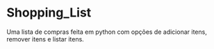 # Shopping_List

Uma lista de compras feita em python com opções de adicionar itens, remover itens e listar itens.
